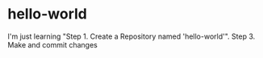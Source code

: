 # hello-world
I'm just learning "Step 1. Create a Repository named 'hello-world'".
Step 3. Make and commit changes
